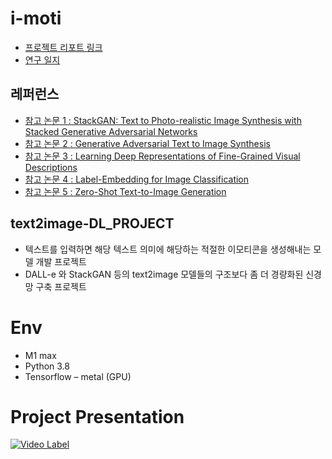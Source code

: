 # i-moti
- [프로젝트 리포트 링크](https://ruo-ds.notion.site/i-moti-text2image-7611a9c4ff204e91a178a54feb87cc7b)
- [연구 일지](https://github.com/comsa33/i-moti_text2image-DL_PROJECT/blob/main/%EA%B0%9C%EB%B0%9C%EC%9D%BC%EC%A7%80.md)

## 레퍼런스
- [참고 논문 1 : StackGAN: Text to Photo-realistic Image Synthesis with Stacked Generative Adversarial Networks](https://arxiv.org/pdf/1612.03242.pdf)
- [참고 논문 2 : Generative Adversarial Text to Image Synthesis](https://arxiv.org/pdf/1605.05396.pdf)
- [참고 논문 3 : Learning Deep Representations of Fine-Grained Visual Descriptions](https://arxiv.org/pdf/1605.05395.pdf?)
- [참고 논문 4 : Label-Embedding for Image Classification](https://www.mpi-inf.mpg.de/fileadmin/inf/d2/akata/TPAMI2487986.pdf)
- [참고 논문 5 : Zero-Shot Text-to-Image Generation](https://arxiv.org/pdf/2102.12092.pdf)

## text2image-DL_PROJECT
-	텍스트를 입력하면 해당 텍스트 의미에 해당하는 적절한 이모티콘을 생성해내는 모델 개발 프로젝트
-	DALL-e 와 StackGAN 등의 text2image 모델들의 구조보다 좀 더 경량화된 신경망 구축 프로젝트

# Env
-	M1 max
-	Python 3.8
-	Tensorflow – metal (GPU)

# Project Presentation
[![Video Label](http://img.youtube.com/vi/PnMkgFXcUi4/0.jpg)](https://youtu.be/PnMkgFXcUi4)

